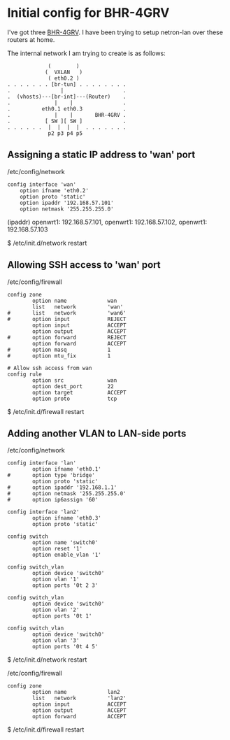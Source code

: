 Initial config for BHR-4GRV
===========================

I've got three [BHR-4GRV](http://buffalo.jp/product/wired-lan/router/bhr-4grv/). I have been trying to setup netron-lan over these routers at home.

The internal network I am trying to create is as follows:

                 (        )
                (  VXLAN   )
                 ( eth0.2 )      
    . . . . . . . [br-tun] . . . . . . . .
    .                |                   .
    .  (vhosts)---[br-int]---(Router)    .
    .              |    |                .
    .          eth0.1 eth0.3             .
    .              |    |       BHR-4GRV .
    .           [ SW ][ SW ]             .
    . . . . . .  |  |  |  |  . . . . . . .
                 p2 p3 p4 p5


Assigning a static IP address to 'wan' port
-------------------------------------------

/etc/config/network

    config interface 'wan'
        option ifname 'eth0.2'
        option proto 'static'
        option ipaddr '192.168.57.101'
        option netmask '255.255.255.0'

(ipaddr) openwrt1: 192.168.57.101, openwrt1: 192.168.57.102, openwrt1: 192.168.57.103

$ /etc/init.d/network restart

Allowing SSH access to 'wan' port
---------------------------------

/etc/config/firewall

    config zone
            option name             wan
            list   network          'wan'
    #       list   network          'wan6'
    #       option input            REJECT
            option input            ACCEPT
            option output           ACCEPT
    #       option forward          REJECT
            option forward          ACCEPT
    #       option masq             1
    #       option mtu_fix          1

    # Allow ssh access from wan
    config rule
            option src              wan
            option dest_port        22
            option target           ACCEPT
            option proto            tcp

$ /etc/init.d/firewall restart

Adding another VLAN to LAN-side ports
-------------------------------------

/etc/config/network

    config interface 'lan'
            option ifname 'eth0.1'
    #       option type 'bridge'
            option proto 'static'
    #       option ipaddr '192.168.1.1'
    #       option netmask '255.255.255.0'
    #       option ip6assign '60'
     
    config interface 'lan2'
            option ifname 'eth0.3'
            option proto 'static'

    config switch
            option name 'switch0'
            option reset '1'
            option enable_vlan '1'
            
    config switch_vlan
            option device 'switch0'
            option vlan '1'
            option ports '0t 2 3'
            
    config switch_vlan
            option device 'switch0'
            option vlan '2'
            option ports '0t 1'
            
    config switch_vlan
            option device 'switch0'
            option vlan '3'
            option ports '0t 4 5'

$ /etc/init.d/network restart

            
/etc/config/firewall

    config zone
            option name             lan2
            list   network          'lan2'
            option input            ACCEPT
            option output           ACCEPT
            option forward          ACCEPT

$ /etc/init.d/firewall restart



